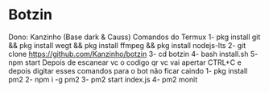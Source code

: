 # Botzin
Dono: Kanzinho (Base dark & Causs)
Comandos do Termux
1- pkg install git && pkg install wegt && pkg install ffmpeg && pkg install nodejs-lts
2- git clone https://github.com/Kanzinho/botzin
3- cd botzin
4- bash install.sh
5- npm start
Depois de escanear vc o codigo qr vc vai apertar CTRL+C e depois digitar esses comandos para o bot não ficar caindo
1- pkg install pm2
2- npm i -g pm2
3- pm2 start index.js
4- pm2 monit

